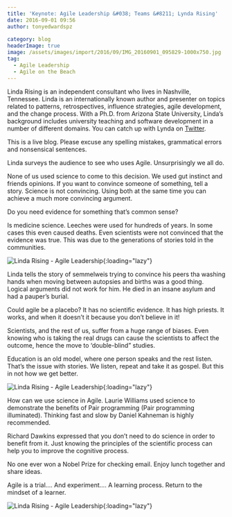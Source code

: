 ```yaml
---
title: 'Keynote: Agile Leadership &#038; Teams &#8211; Lynda Rising'
date: 2016-09-01 09:56
author: tonyedwardspz
  
category: blog
headerImage: true
image: /assets/images/import/2016/09/IMG_20160901_095829-1000x750.jpg
tag:
  - Agile Leadership
  - Agile on the Beach
---
```

<span style="font-weight: 400;">Linda Rising is an independent consultant who lives in Nashville, Tennessee. Linda is an internationally known author and presenter on topics related to patterns, retrospectives, influence strategies, agile development, and the change process. With a Ph.D. from Arizona State University, Linda’s background includes university teaching and software development in a number of different domains. You can catch up with Lynda on </span>[<span style="font-weight: 400;">Twitter</span>](https://twitter.com/RisingLinda)<span style="font-weight: 400;">.</span>

<!--more-->

<span style="font-weight: 400;">This is a live blog. Please excuse any spelling mistakes, grammatical errors and nonsensical sentences.</span>

<span style="font-weight: 400;">Linda surveys the audience to see who uses Agile. Unsurprisingly we all do.</span>

<span style="font-weight: 400;">None of us used science to come to this decision. We used gut instinct and friends opinions. If you want to convince someone of something, tell a story. Science is not convincing. Using both at the same time you can achieve a much more convincing argument.</span>

<span style="font-weight: 400;">Do you need evidence for something that’s common sense?</span>

<span style="font-weight: 400;">Is medicine science. Leeches were used for hundreds of years. In some cases this even caused deaths. Even scientists were not convinced that the evidence was true. This was due to the generations of stories told in the communities.</span>

![Linda Rising - Agile Leadership](/assets/images/import/2016/09/IMG_20160901_095156-1000x750.jpg){:loading="lazy"}

<span style="font-weight: 400;">Linda tells the story of semmelweis trying to convince his peers tha washing hands when moving between autopsies and births was a good thing. Logical arguments did not work for him. He died in an insane asylum and had a pauper&#8217;s burial.</span>

<span style="font-weight: 400;">Could agile be a placebo? It has no scientific evidence. It has high priests. It works, and when it doesn&#8217;t it because you don’t believe in it!</span>

<span style="font-weight: 400;">Scientists, and the rest of us, suffer from a huge range of biases. Even knowing who is taking the real drugs can cause the scientists to affect the outcome, hence the move to ‘double-blind” studies.</span>

<span style="font-weight: 400;">Education is an old model, where one person speaks and the rest listen. That’s the issue with stories. We listen, repeat and take it as gospel. But this in not how we get better.</span>

![Linda Rising - Agile Leadership](/assets/images/import/2016/09/IMG_20160901_095829-1100x640.jpg){:loading="lazy"}

<span style="font-weight: 400;">How can we use science in Agile. Laurie Williams used science to demonstrate the benefits of Pair programming (Pair programming illuminated). Thinking fast and slow by Daniel Kahneman is highly recommended.</span>

<span style="font-weight: 400;">Richard Dawkins expressed that you don&#8217;t need to do science in order to benefit from it. Just knowing the principles of the scientific process can help you to improve the cognitive process.</span>

<span style="font-weight: 400;">No one ever won a Nobel Prize for checking email. Enjoy lunch together and share ideas.</span>

<span style="font-weight: 400;">Agile is a trial…. And experiment…. A learning process. Return to the mindset of a learner.</span>

![Linda Rising - Agile Leadership](/assets/images/import/2016/09/IMG_20160901_100816-1100x640.jpg){:loading="lazy"}
